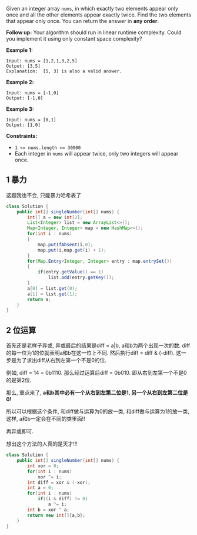 Given an integer array `nums`, in which exactly two elements appear only once and all the other elements appear exactly twice. Find the two elements that appear only once. You can return the answer in **any order**.

**Follow up:** Your algorithm should run in linear runtime complexity. Could you implement it using only constant space complexity?

 

**Example 1:**

```
Input: nums = [1,2,1,3,2,5]
Output: [3,5]
Explanation:  [5, 3] is also a valid answer.
```

**Example 2:**

```
Input: nums = [-1,0]
Output: [-1,0]
```

**Example 3:**

```
Input: nums = [0,1]
Output: [1,0]
```

 

**Constraints:**

- `1 <= nums.length <= 30000`
-  Each integer in `nums` will appear twice, only two integers will appear once.

## 1 暴力

这题我也不会, 只能暴力哈希表了

```java
class Solution {
    public int[] singleNumber(int[] nums) {
        int[] a = new int[2];
        List<Integer> list = new ArrayList<>();
        Map<Integer, Integer> map = new HashMap<>();
        for(int i : nums)
        {
            map.putIfAbsent(i,0);
            map.put(i,map.get(i) + 1);
        }
        for(Map.Entry<Integer, Integer> entry : map.entrySet())
        {
            if(entry.getValue() == 1)
                list.add(entry.getKey());
        }
        a[0] = list.get(0);
        a[1] = list.get(1);
        return a;
    }
}
```

## 2 位运算

首先还是老样子异或, 异或最后的结果是diff = a|b, a和b为两个出现一次的数. diff的每一位为1的位就表明a和b在这一位上不同. 然后执行diff = diff & (-diff). 这一步是为了求出diff从右到左第一个不是0的位.

例如, diff = 14 = 0b1110. 那么经过运算后diff = 0b010. 即从右到左第一个不是0的是第2位.

那么, 重点来了, **a和b其中必有一个从右到左第二位是1, 另一个从右到左第二位是0!**

所以可以根据这个条件, 和diff做与运算为0的放一类, 和diff做与运算为1的放一类, 这样, a和b一定会在不同的类里面!!

再异或即可.

想出这个方法的人真的是天才!!!

```java
class Solution {
    public int[] singleNumber(int[] nums) {
        int xor = 0;
        for(int i : nums)
            xor ^= i;
        int diff = xor & (-xor);
        int a = 0;
        for(int i : nums)
            if((i & diff) != 0)
                a ^= i;
        int b = xor ^ a;
        return new int[]{a,b};
    }
}
```

